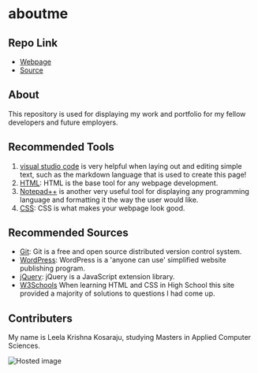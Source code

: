 # aboutme

## Repo Link
- [Webpage](https://github.com/Leelakrishna0981/aboutme/blob/master/README.md)
- [Source](https://github.com/Leelakrishna0981/aboutme)

## About
This repository is used for displaying my work and portfolio for my fellow developers and future employers.

## Recommended Tools
1. [visual studio code](https://code.visualstudio.com/download) is very helpful when laying out and editing simple text, such as the markdown language that is used to create this page!
1. [HTML](https://www.w3schools.com/html/ "w3school HTML Tutorial"): HTML is the base tool for any webpage development.
1. [Notepad++](https://notepad-plus-plus.org/download/v7.6.2.html) is another very useful tool for displaying any programming language and formatting it the way the user would like.
1. [CSS](https://www.w3schools.com/html/html_css.asp/ "w3school CSS"): CSS is what makes your webpage look good.

## Recommended Sources
- [Git](https://git-scm.com/ "Git - homepage"): Git is a free and open source distributed version control system.
- [WordPress](https://wordpress.com/ "WordPress - homepage"): WordPress is a 'anyone can use' simplified website publishing program.
- [jQuery](https://jquery.com/ "jQuery - homepage"): jQuery is a JavaScript extension library.
- [W3Schools](https://www.w3schools.com/ "W3Schools HTML") When learning HTML and CSS in High School this site provided a majority of solutions to questions I had come up.

## Contributers
My name is Leela Krishna Kosaraju, studying Masters in Applied Computer Sciences.

![Hosted image](https://webuyanybike.com/assets/images/bikes/Yamaha%20R6%20-%20webuyanybike%20-%20we%20buy%20any%20bike%20-%20sell%20motorbike%20-%20sell%20my%20bike.jpg)
